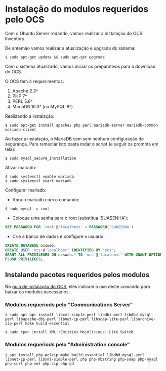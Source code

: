 # Instalação do modulos requeridos pelo OCS

Com o Ubuntu Server rodando, vamos realizar a instalação do OCS Inventory.

De antemão vamos realizar a atualização e upgrade do sistema:

```shell
$ sudo apt-get update && sudo apt-get upgrade
```

Com o sistema atualizado, vamos iniciar os preparativos para o download do OCS.

O OCS tem 4 requerimentos:

1. Apache 2.2^
2. PHP 7^
3. PERL 5.6^
4. MariaDB 10.3^ (ou MySQL 8^)

Realizando a instalação:

```shell
$ sudo apt-get install apache2 php perl mariadb-server mariadb-common mariadb-client
```

Ao fazer a instalação, o MariaDB vem sem nenhum configuração de segurança. Para remediar isto basta rodar o script (e seguir os prompts em tela):

```shell
$ sudo mysql_secure_installation
```

Ativar mariadb:
```shell
$ sudo systemctl enable mariadb
$ sudo systemctl start mariadb
```

Configurar mariadb:

- Abra o mariadb com o comando:
```shell
$ sudo mysql -u root
```

- Coloque uma senha para o root (substitua 'SUASENHA'):
```sql
SET PASSWORD FOR 'root'@'localhost' = PASSWORD('SUASENHA')
```

- Crie a banco de dados e configure o usuário:
```sql
CREATE DATABASE ocsweb;
CREATE USER 'ocs'@'localhost' IDENTIFIED BY 'ocs';
GRANT ALL PRIVILEGES ON ocsweb.* TO 'ocs'@'localhost' WITH GRANT OPTION;
FLUSH PRIVILEGES;
```

## Instalando pacotes requeridos pelos modulos

No [guia de instalação do OCS](https://wiki.ocsinventory-ng.org/03.Basic-documentation/Setting-up-a-OCS-Inventory-Server/#setting-up-ocs-inventory-server), eles indicam o uso deste comando para baixar os modulos necessários:

### Modulos requeriods pelo "Communications Server"

```shell
$ sudo apt apt install libxml-simple-perl libdbi-perl libdbd-mysql-perl libapache-dbi-perl libnet-ip-perl libsoap-lite-perl libarchive-zip-perl make build-essential

$ sudo cpan install XML::Entities Mojolicious::Lite Switch
```
### Modulos requeriods pelo "Administration console"

```shell
$ apt install php-pclzip make build-essential libdbd-mysql-perl libnet-ip-perl libxml-simple-perl php php-mbstring php-soap php-mysql php-curl php-xml php-zip php-gd
```


